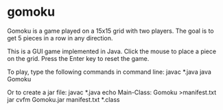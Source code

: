 gomoku
======
Gomoku is a game played on a 15x15 grid with two players. The goal is to get 5 pieces in a row in any direction.

This is a GUI game implemented in Java.
Click the mouse to place a piece on the grid.
Press the Enter key to reset the game.

To play, type the following commands in command line:
javac *.java
java Gomoku

Or to create a jar file:
javac *.java
echo Main-Class: Gomoku >manifest.txt
jar cvfm Gomoku.jar manifest.txt *.class